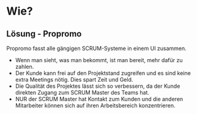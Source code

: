 # Wie?

## Lösung - Propromo

Propromo fasst alle gängigen SCRUM-Systeme in einem UI zusammen.

* Wenn man sieht, was man bekommt, ist man bereit, mehr dafür zu zahlen.
* Der Kunde kann frei auf den Projektstand zugreifen und es sind keine extra Meetings nötig. Dies spart Zeit und Geld.
* Die Qualität des Projektes lässt sich so verbessern, da der Kunde direkten Zugang zum SCRUM Master des Teams hat.
* NUR der SCRUM Master hat Kontakt zum Kunden und die anderen Mitarbeiter können sich auf ihren Arbeitsbereich konzentrieren.
